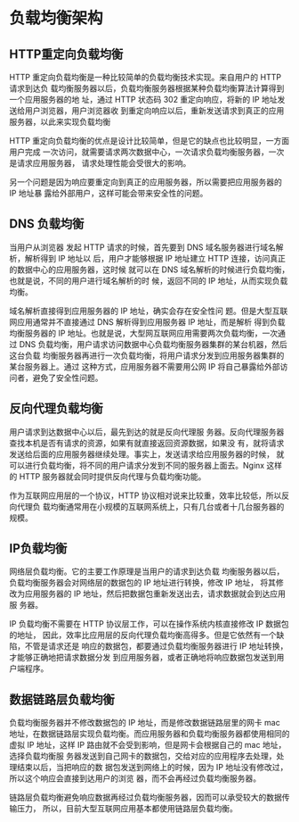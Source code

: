# 负载均衡架构


## HTTP重定向负载均衡
HTTP 重定向负载均衡是一种比较简单的负载均衡技术实现。来自用户的 HTTP 请求到达负
载均衡服务器以后，负载均衡服务器根据某种负载均衡算法计算得到一个应用服务器的地
址，通过 HTTP 状态码 302 重定向响应，将新的 IP 地址发送给用户浏览器，用户浏览器收
到重定向响应以后，重新发送请求到真正的应用服务器，以此来实现负载均衡

HTTP 重定向负载均衡的优点是设计比较简单，但是它的缺点也比较明显，一方面用户完成
一次访问，就需要请求两次数据中心，一次请求负载均衡服务器，一次是请求应用服务器，
请求处理性能会受很大的影响。

另一个问题是因为响应要重定向到真正的应用服务器，所以需要把应用服务器的 IP 地址暴
露给外部用户，这样可能会带来安全性的问题。
## DNS 负载均衡
当用户从浏览器
发起 HTTP 请求的时候，首先要到 DNS 域名服务器进行域名解析，解析得到 IP 地址以
后，用户才能够根据 IP 地址建立 HTTP 连接，访问真正的数据中心的应用服务器，这时候
就可以在 DNS 域名解析的时候进行负载均衡，也就是说，不同的用户进行域名解析的时
候，返回不同的 IP 地址，从而实现负载均衡。

域名解析直接得到应用服务器的 IP 地址，确实会存在安全性问
题。但是大型互联网应用通常并不直接通过 DNS 解析得到应用服务器 IP 地址，而是解析
得到负载均衡服务器的 IP 地址。也就是说，大型网互联网应用需要两次负载均衡，一次通
过 DNS 负载均衡，用户请求访问数据中心负载均衡服务器集群的某台机器，然后这台负载
均衡服务器再进行一次负载均衡，将用户请求分发到应用服务器集群的某台服务器上。通过
这种方式，应用服务器不需要用公网 IP 将自己暴露给外部访问者，避免了安全性问题。

## 反向代理负载均衡
用户请求到达数据中心以后，最先到达的就是反向代理服
务器。反向代理服务器查找本机是否有请求的资源，如果有就直接返回资源数据，如果没
有，就将请求发送给后面的应用服务器继续处理。事实上，发送请求给应用服务器的时候，
就可以进行负载均衡，将不同的用户请求分发到不同的服务器上面去。Nginx 这样的 HTTP
服务器就会同时提供反向代理与负载均衡功能。

作为互联网应用层的一个协议，HTTP 协议相对说来比较重，效率比较低，所以反向代理负
载均衡通常用在小规模的互联网系统上，只有几台或者十几台服务器的规模。

## IP负载均衡
网络层负载均衡。它的主要工作原理是当用户的请求到达负载
均衡服务器以后，负载均衡服务器会对网络层的数据包的 IP 地址进行转换，修改 IP 地址，
将其修改为应用服务器的 IP 地址，然后把数据包重新发送出去，请求数据就会到达应用服
务器。

IP 负载均衡不需要在 HTTP 协议层工作，可以在操作系统内核直接修改 IP 数据包的地址，
因此，效率比应用层的反向代理负载均衡高得多。但是它依然有一个缺陷，不管是请求还是
响应的数据包，都要通过负载均衡服务器进行 IP 地址转换，才能够正确地把请求数据分发
到应用服务器，或者正确地将响应数据包发送到用户端程序。
## 数据链路层负载均衡
负载均衡服务器并不修改数据包的 IP 地址，而是修改数据链路层里的网卡 mac
地址，在数据链路层实现负载均衡。而应用服务器和负载均衡服务器都使用相同的虚拟 IP
地址，这样 IP 路由就不会受到影响，但是网卡会根据自己的 mac 地址，选择负载均衡服
务器发送到自己网卡的数据包，交给对应的应用程序去处理，处理结束以后，当把响应的数
据包发送到网络上的时候，因为 IP 地址没有修改过，所以这个响应会直接到达用户的浏览
器，而不会再经过负载均衡服务器。

链路层负载均衡避免响应数据再经过负载均衡服务器，因而可以承受较大的数据传输压力，
所以，目前大型互联网应用基本都使用链路层负载均衡。
